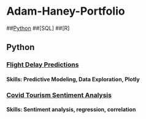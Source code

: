 # Adam-Haney-Portfolio
##[Python](https://github.com/adamh24601/Adam-Haney-Portfolio/blob/main/README.md#python)
##[SQL]
##[R]
## Python
### [Flight Delay Predictions](https://github.com/adamh24601/Adam-Haney-Portfolio/blob/main/Flight%20Delay%20Predictions.ipynb)
#### Skills: Predictive Modeling, Data Exploration, Plotly
### [Covid Tourism Sentiment Analysis](https://github.com/adamh24601/Adam-Haney-Portfolio/blob/main/Covid%20Sentiment%20Analysis.ipynb)
#### Skills: Sentiment analysis, regression, correlation
